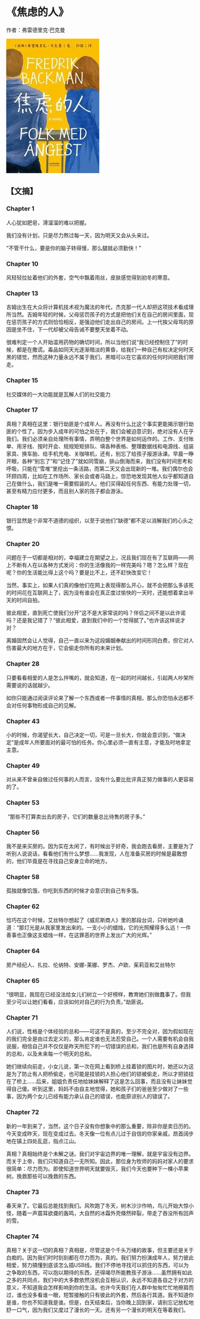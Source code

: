 # 《焦虑的人》

作者：弗雷德里克·巴克曼

![](./src/20250802135856.jpg)
## 【文摘】
### Chapter 1

人心犹如肥皂，滑溜溜的难以把握。

我们没有计划，只是尽力熬过每一天，因为明天又会从头来过。

“不管干什么，要是你的脑子转得慢，那么腿就必须勤快！”

### Chapter 10

风轻轻拉扯着他们的外套，空气中飘着雨丝，皮肤感觉得到初冬的寒意。

### Chapter 13

吉姆出生在大众将计算机技术视为魔法的年代，杰克那一代人却把这项技术看成理所当然。吉姆年轻的时候，父母惩罚孩子的方式是把他们关在自己的房间里面，现在惩罚孩子的方式则恰恰相反，是强迫他们走出自己的房间。上一代挨父母骂的原因是坐不住，下一代却被父母告诫不要整天坐着不动。

很难判定一个人开始滥用药物的确切时间，所以当他们说“我已经控制住了”的时候，都是在撒谎。毒品如同天光逐渐暗淡的黄昏，给我们一种自己有权决定何时天黑的错觉，然而这种力量永远不属于我们，黑暗可以在它喜欢的任何时间把我们带走。

### Chapter 15

社交媒体的一大功能就是瓦解人们的社交能力

### Chapter 17

真相？真相在这里：银行劫匪是个成年人。再没有什么比这个事实更能揭示银行劫匪的个性了。因为步入成年的可怕之处在于，我们会被迫意识到，绝对没有人在乎我们。我们必须亲自处理所有事情，弄明白整个世界是如何运作的。工作、支付账单、用牙线、按时开会、规规矩矩排队、填各种表格、整理数据线和电源线、组装家具、换车胎、给手机充电、关咖啡机，还有，别忘了给孩子报游泳课。早晨一睁开眼，各种“别忘了”和“记住了”就如同雪崩，排山倒海而来，我们没有时间思考和呼吸，只能在“雪堆”里挖出一条活路，而第二天又会出现新的一堆。我们偶尔也会环顾四周，比如在工作场所、家长会或者马路上，惊恐地发现其他人似乎都知道自己在做什么，我们是唯一需要假装的人。他们买得起任何东西、有能力处理一切，甚至有精力应付更多，而且别人家的孩子都会游泳。

### Chapter 18

银行显然是个非常不道德的组织，以至于说他们“缺德”都不足以消解我们的心头之恨。

### Chapter 20

问题在于一切都是相对的，幸福建立在期望之上，况且我们现在有了互联网——网上不断有人在以各种方式发问：你的生活像我的一样完美吗？嗯？怎么样？现在呢？你的生活能比得上这个吗？要是比不上，还不赶快改变它！


当然，事实上，如果人们真的像他们在网上表现得那么开心，就不会把那么多该死的时间花在互联网上了，因为没有谁会在真正度过愉快的一天时，还能想着拿出半天的时间自拍。
 
彼此相爱，直到死亡使我们分开”这不是大家常说的吗？伴侣之间不是以此许诺吗？还是我记错了？“彼此相爱，直到我们中的一个觉得腻了。”也许该这样说才对？

离婚固然会让人觉得，自己一直以来为这段婚姻奉献出的时间形同白费，但它对人伤害最大的地方在于，它会偷走你所有的未来计划。

### Chapter 28

只要看看相爱的人是怎么拌嘴的，就会知道，在一起的时间越长，引起两人吵架所需要说的话就越少。

如你只能通过阅读评论来了解一个东西或者一件事情的真相，那么你恐怕永远都不会对任何事物形成自己的见解。

### Chapter 43

小的时候，你渴望长大，自己决定一切，可是一旦长大，你就会意识到，“做决定”是成年人所要面对的最可怕的任务。你心里必须一直有主意，才能及时地拿定主意。

### Chapter 49

对从来不曾亲自做过任何事的人而言，没有什么要比批评真正努力做事的人更容易的了。

### Chapter 53

 “那些不打算卖出去的房子，它们的数量总比待售的房子多。”

### Chapter 56

我不是来买房的。因为实在太闲了，有时候出于好奇，我会跑去看房，主要是为了听别人说说话，看看他们有什么梦想……我发现，人在准备买房的时候是最敢想的，他们毕竟是在寻找自己安身立命的地方。

### Chapter 58

孤独就像饥饿，你吃到东西的时候才会意识到自己有多饿。

### Chapter 62

恰巧在这个时候，艾丝特尔想起了《威尼斯商人》里的那段台词，只听她吟诵道：“那灯光是从我家里发出来的。一支小小的蜡烛，它的光照耀得多么远！一件善事也正像这支蜡烛一样，在这罪恶的世界上发出广大的光辉。”

### Chapter 64

房产经纪人、扎拉、伦纳特、安娜-莱娜、罗杰、卢欧、茱莉亚和艾丝特尔

### Chapter 65

“很明显，我现在已经没法给女儿们树立一个好榜样，教育她们别做蠢事了。但我至少可以让她们看看，应该如何对自己的行为负责。”劫匪说。

### Chapter 71

人们说，性格是个体经验的总和——可这不是真的，至少不完全对，因为假如现在的我们完全是由过去定义的，那么肯定谁也无法忍受自己。一个人需要有机会自我说服，相信自己并不仅仅是昨天所犯下的一切错误的总和，我们也是所有自身选择的总和，以及未来每一个明天的总和。

她们继续向前走，小女儿说，第一次在网上看到桥上挂着锁的图片时，她还以为这是为了防止有人把桥偷走，也可能是挂锁的人担心他们的锁被偷走，所以才把锁挂在了桥上……后来，姐姐负责任地给妹妹解释了这是怎么回事，而且没有让妹妹觉得自己傻。听到这里，妈妈不由自主地觉得，她和孩子们的爸爸至少做对了一些事，因为两个女儿已经有能力承认自己的错误，也能原谅别人的错误了。

### Chapter 72

新的一年到来了，当然，这个日子没有你想象中的那么重要，除非你是卖日历的。今天变成昨天，现在变成过去。冬天像一位有点儿过于自信的你家亲戚，昂首阔步地在镇上四处乱逛，指点江山。

真相？真相始终是个未解之谜。我们对宇宙边界的唯一理解，就是宇宙没有边界。而关于上帝，我们只知道自己一无所知。因此，那位身为牧师的妈妈对家人的要求很简单：尽力而为。即使知道世界明天就要毁灭，我们今天也要种下一棵小苹果树。挽救那些可以挽救的东西。

### Chapter 73

春天来了。它最后总能找到我们。风吹跑了冬天，树木沙沙作响，鸟儿开始大惊小怪，随着一声震耳欲聋的轰鸣，大自然的冰霜外壳倏然碎裂，带走了吞没所有回声的雪。

### Chapter 74

真相？关于这一切的真相？真相是，尽管这是个千头万绪的故事，但主要还是关于白痴的。因为我们时时刻刻都在尽力而为，真的。我们努力扮演成年人，努力彼此相爱，努力搞懂到底该怎么插USB线。我们不停地寻找可以抓住的东西，可以为之争取的东西，可以抱以期待的东西，还得竭尽所能教孩子游泳……虽然拥有如此之多的共同点，我们中的大多数依然没机会互相认识，永远不知道各自之于对方的意义，不知道我会怎样影响到你的生活。也许今天我们在人群中匆匆忙忙地擦肩而过，谁也没多看谁一眼，短暂接触的只有彼此的外套，然后各行其道。我不知道你是谁，你也不知道我是谁。但是，白天结束后，当你晚上回到家，请别忘记放松地舒一口气，因为我们又度过了漫长的一天。还有另一个漫长的明天在等着我们。